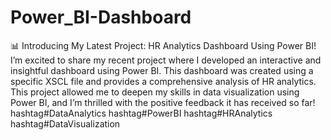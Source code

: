 # Power_BI-Dashboard
📊 Introducing My Latest Project: HR Analytics Dashboard Using Power BI!
I’m excited to share my recent project where I developed an interactive and insightful dashboard using Power BI. This dashboard was created using a specific XSCL file and provides a comprehensive analysis of HR analytics.
This project allowed me to deepen my skills in data visualization using Power BI, and I’m thrilled with the positive feedback it has received so far!
hashtag#DataAnalytics hashtag#PowerBI hashtag#HRAnalytics hashtag#DataVisualization
